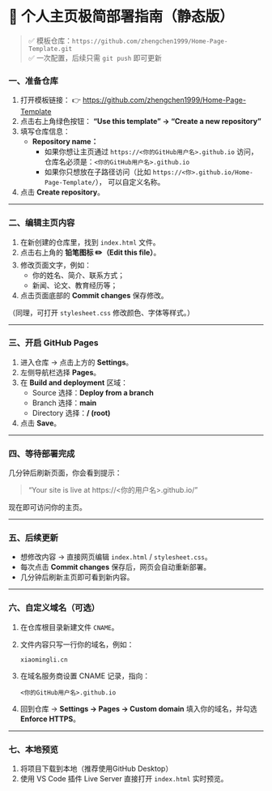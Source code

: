 # 🚀 个人主页极简部署指南（静态版）

> ✅ 模板仓库：`https://github.com/zhengchen1999/Home-Page-Template.git`  
> ✅ 一次配置，后续只需 `git push` 即可更新

### 一、准备仓库

1. 打开模板链接：
    👉 https://github.com/zhengchen1999/Home-Page-Template
2. 点击右上角绿色按钮：
    **“Use this template” → “Create a new repository”**
3. 填写仓库信息：
   - **Repository name：**
     - 如果你想让主页通过
        `https://<你的GitHub用户名>.github.io` 访问，
        仓库名必须是：`<你的GitHub用户名>.github.io`
     - 如果你只想放在子路径访问（比如 `https://<你>.github.io/Home-Page-Template/`），
        可以自定义名称。
4. 点击 **Create repository**。

------

### 二、编辑主页内容

1. 在新创建的仓库里，找到 `index.html` 文件。
2. 点击右上角的 **铅笔图标 ✏️（Edit this file）**。
3. 修改页面文字，例如：
   - 你的姓名、简介、联系方式；
   - 新闻、论文、教育经历等；
4. 点击页面底部的 **Commit changes** 保存修改。

（同理，可打开 `stylesheet.css` 修改颜色、字体等样式。）

---

### 三、开启 GitHub Pages

1. 进入仓库 → 点击上方的 **Settings**。
2. 左侧导航栏选择 **Pages**。
3. 在 **Build and deployment** 区域：
   - Source 选择：**Deploy from a branch**
   - Branch 选择：**main**
   - Directory 选择：**/ (root)**
4. 点击 **Save**。

------

### 四、等待部署完成

几分钟后刷新页面，你会看到提示：

> “Your site is live at https://<你的用户名>.github.io/”

现在即可访问你的主页。

------

### 五、后续更新

- 想修改内容 → 直接网页编辑 `index.html` / `stylesheet.css`。
- 每次点击 **Commit changes** 保存后，网页会自动重新部署。
- 几分钟后刷新主页即可看到新内容。

------

### 六、自定义域名（可选）

1. 在仓库根目录新建文件 `CNAME`。

2. 文件内容只写一行你的域名，例如：

   ```
   xiaomingli.cn
   ```

3. 在域名服务商设置 CNAME 记录，指向：

   ```
   <你的GitHub用户名>.github.io
   ```

4. 回到仓库 → **Settings → Pages → Custom domain**
    填入你的域名，并勾选 **Enforce HTTPS**。

---

### 七、本地预览

1. 将项目下载到本地（推荐使用GitHub Desktop）
2. 使用 VS Code 插件 Live Server 直接打开 `index.html` 实时预览。
